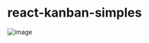 # react-kanban-simples

![image](https://github.com/matefs/react-kanban-simples/assets/30128774/8cec931b-eca5-4f21-a9bf-a45994a182cf)

